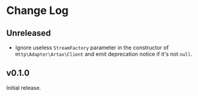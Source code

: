 # Change Log

## Unreleased

 - Ignore useless `StreamFactory` parameter in the constructor of `Http\Adapter\Artax\Client` and emit deprecation notice if it's not `null`.

## v0.1.0

Initial release.

